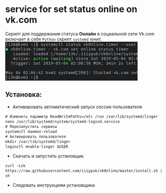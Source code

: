 # service for set status online on vk.com
Скрипт для поддержания статуса __Онлайн__ в социальной сети Vk.com  
включает в себя `Python` скрипт `systemd` юнит.
![preview](https://raw.githubusercontent.com/iiiypuk/vk0nline/master/asset/.preview.png)  

## Установка:
+ Активировать автоматический запуск сессии пользователя
```console
# Изменить параметр ReadWritePaths=/etc /run /var/lib/systemd/linger
nano /usr/lib/systemd/system/systemd-logind.service
# Перезапустить сервисы
systemctl daemon-reload
# Активировать пользователя
mkdir /var/lib/systemd/linger
loginctl enable-linger $USER
```

+ Скачать и запустить установщик
```console
curl -Lsk https://raw.githubusercontent.com/iiiypuk/vk0nline/master/install.sh | sh
```

+ Следовать инструкциям установщика
